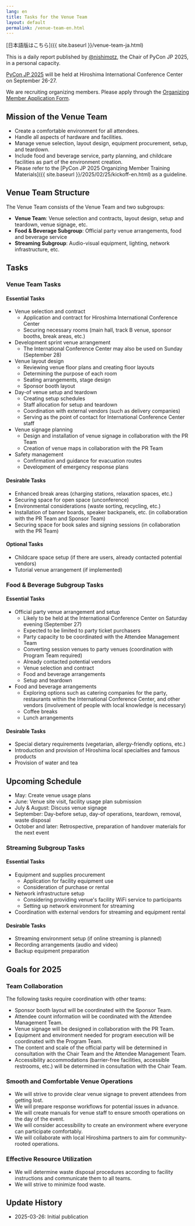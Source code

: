 ```yaml
---
lang: en
title: Tasks for the Venue Team
layout: default
permalink: /venue-team-en.html
---
```


[日本語版はこちら]({{ site.baseurl }}/venue-team-ja.html)

This is a daily report published by [@nishimotz](https://d.nishimotz.com/aboutme), the Chair of PyCon JP 2025, in a personal capacity.

[PyCon JP 2025](https://2025.pycon.jp/) will be held at Hiroshima International Conference Center on September 26-27.

We are recruiting organizing members. Please apply through the [Organizing Member Application Form](https://forms.gle/7irqYKhZVj7AY7LfA).

## Mission of the Venue Team

- Create a comfortable environment for all attendees.
- Handle all aspects of hardware and facilities.
- Manage venue selection, layout design, equipment procurement, setup, and teardown.
- Include food and beverage service, party planning, and childcare facilities as part of the environment creation.
- Please refer to the [PyCon JP 2025 Organizing Member Training Materials]({{ site.baseurl }}/2025/02/25/kickoff-en.html) as a guideline.

## Venue Team Structure

The Venue Team consists of the Venue Team and two subgroups:

- **Venue Team**: Venue selection and contracts, layout design, setup and teardown, venue signage, etc.
- **Food & Beverage Subgroup**: Official party venue arrangements, food and beverage service
- **Streaming Subgroup**: Audio-visual equipment, lighting, network infrastructure, etc.

## Tasks

### Venue Team Tasks

#### Essential Tasks
- Venue selection and contract
  - Application and contract for Hiroshima International Conference Center
  - Securing necessary rooms (main hall, track B venue, sponsor booths, break areas, etc.)
- Development sprint venue arrangement
  - The International Conference Center may also be used on Sunday (September 28)
- Venue layout design
  - Reviewing venue floor plans and creating floor layouts
  - Determining the purpose of each room
  - Seating arrangements, stage design
  - Sponsor booth layout
- Day-of venue setup and teardown
  - Creating setup schedules
  - Staff allocation for setup and teardown
  - Coordination with external vendors (such as delivery companies)
  - Serving as the point of contact for International Conference Center staff
- Venue signage planning
  - Design and installation of venue signage in collaboration with the PR Team
  - Creation of venue maps in collaboration with the PR Team
- Safety management
  - Confirmation and guidance for evacuation routes
  - Development of emergency response plans

#### Desirable Tasks
- Enhanced break areas (charging stations, relaxation spaces, etc.)
- Securing space for open space (unconference)
- Environmental considerations (waste sorting, recycling, etc.)
- Installation of banner boards, speaker backpanels, etc. (in collaboration with the PR Team and Sponsor Team)
- Securing space for book sales and signing sessions (in collaboration with the PR Team)

#### Optional Tasks
- Childcare space setup (if there are users, already contacted potential vendors)
- Tutorial venue arrangement (if implemented)

### Food & Beverage Subgroup Tasks

#### Essential Tasks
- Official party venue arrangement and setup
  - Likely to be held at the International Conference Center on Saturday evening (September 27)
  - Expected to be limited to party ticket purchasers
  - Party capacity to be coordinated with the Attendee Management Team
  - Converting session venues to party venues (coordination with Program Team required)
  - Already contacted potential vendors
  - Venue selection and contract
  - Food and beverage arrangements
  - Setup and teardown
- Food and beverage arrangements
  - Exploring options such as catering companies for the party, restaurants within the International Conference Center, and other vendors (involvement of people with local knowledge is necessary)
  - Coffee breaks
  - Lunch arrangements

#### Desirable Tasks
- Special dietary requirements (vegetarian, allergy-friendly options, etc.)
- Introduction and provision of Hiroshima local specialties and famous products
- Provision of water and tea

## Upcoming Schedule

- May: Create venue usage plans
- June: Venue site visit, facility usage plan submission
- July & August: Discuss venue signage
- September: Day-before setup, day-of operations, teardown, removal, waste disposal
- October and later: Retrospective, preparation of handover materials for the next event

### Streaming Subgroup Tasks

#### Essential Tasks
- Equipment and supplies procurement
  - Application for facility equipment use
  - Consideration of purchase or rental
- Network infrastructure setup
  - Considering providing venue's facility WiFi service to participants
  - Setting up network environment for streaming
- Coordination with external vendors for streaming and equipment rental

#### Desirable Tasks
- Streaming environment setup (if online streaming is planned)
- Recording arrangements (audio and video)
- Backup equipment preparation

## Goals for 2025

### Team Collaboration

The following tasks require coordination with other teams:

- Sponsor booth layout will be coordinated with the Sponsor Team.
- Attendee count information will be coordinated with the Attendee Management Team.
- Venue signage will be designed in collaboration with the PR Team.
- Equipment and environment needed for program execution will be coordinated with the Program Team.
- The content and scale of the official party will be determined in consultation with the Chair Team and the Attendee Management Team.
- Accessibility accommodations (barrier-free facilities, accessible restrooms, etc.) will be determined in consultation with the Chair Team.

### Smooth and Comfortable Venue Operations

- We will strive to provide clear venue signage to prevent attendees from getting lost.
- We will prepare response workflows for potential issues in advance.
- We will create manuals for venue staff to ensure smooth operations on the day of the event.
- We will consider accessibility to create an environment where everyone can participate comfortably.
- We will collaborate with local Hiroshima partners to aim for community-rooted operations.

### Effective Resource Utilization

- We will determine waste disposal procedures according to facility instructions and communicate them to all teams.
- We will strive to minimize food waste.

## Update History

- 2025-03-26: Initial publication
